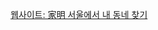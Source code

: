 
<p align = 'center'>
  <a href='https://choirhee.github.io/Find-Good-Place-to-Live__Seoul/find_sweet_home/'>웹사이트: 家明 서울에서 내 동네 찾기</a>
</p>
